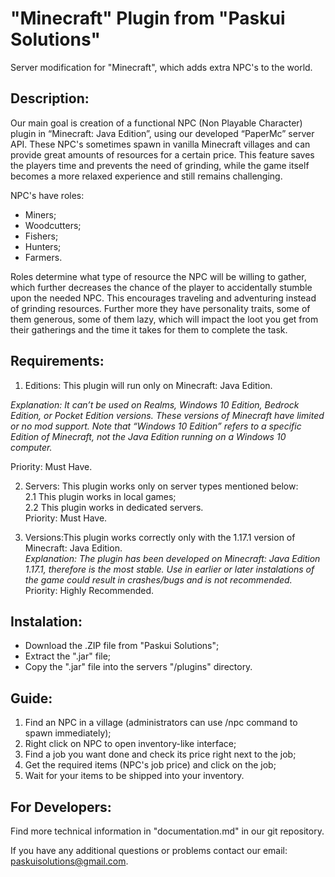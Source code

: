 # "Minecraft" Plugin from "Paskui Solutions"

Server modification for "Minecraft", which adds extra NPC's to the world.

## Description:

Our main goal is creation of a functional NPC (Non Playable Character) plugin in “Minecraft: Java Edition”, using our developed “PaperMc” server API. These NPC's sometimes spawn in vanilla Minecraft villages and can provide great amounts of resources for a certain price. This feature saves the players time and prevents the need of grinding, while the game itself becomes a more relaxed experience and still remains challenging.

NPC's have roles: 
- Miners;
- Woodcutters;
- Fishers;
- Hunters;
- Farmers.

Roles determine what type of resource the NPC will be willing to gather, which further decreases the chance of the player to accidentally stumble upon the needed NPC. This encourages traveling and adventuring instead of grinding resources.
Further more they have personality traits, some of them generous, some of them lazy, which will impact the loot you get from their gatherings and the time it takes for them to complete the task.

## Requirements:

1. Editions: This plugin will run only on Minecraft: Java Edition.

<em> Explanation: It can’t be used on Realms, Windows 10 Edition, Bedrock Edition, or Pocket Edition versions. These versions of Minecraft have limited or no mod support. Note that “Windows 10 Edition” refers to a specific Edition of Minecraft, not the Java Edition running on a Windows 10 computer. </em><br>

Priority: Must Have.

2. Servers: This plugin works only on server types mentioned below:<br>
2.1 This plugin works in local games;<br>
2.2 This plugin works in dedicated servers.<br>
 Priority: Must Have. <br>

3. Versions:This plugin works correctly only with the 1.17.1 version of Minecraft: Java Edition.<br>
 <em>Explanation: The plugin has been developed on Minecraft: Java Edition 1.17.1, therefore is the most stable. Use in earlier or later instalations of the game could result in crashes/bugs and is not recommended.</em><br>
 Priority: Highly Recommended.<br>

## Instalation:

- Download the .ZIP file from "Paskui Solutions";
- Extract the ".jar" file;
- Copy the ".jar" file into the servers "/plugins" directory.

## Guide:

1. Find an NPC in a village (administrators can use /npc command to spawn immediately);
2. Right click on NPC to open inventory-like interface;
3. Find a job you want done and check its price right next to the job;
4. Get the required items (NPC's job price) and click on the job;
5. Wait for your items to be shipped into your inventory.

## For Developers:

Find more technical information in "documentation.md" in our git repository.

If you have any additional questions or problems contact our email: paskuisolutions@gmail.com.
